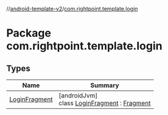 //[android-template-v2](../../index.md)/[com.rightpoint.template.login](index.md)

# Package com.rightpoint.template.login

## Types

| Name | Summary |
|---|---|
| [LoginFragment](-login-fragment/index.md) | [androidJvm]<br>class [LoginFragment](-login-fragment/index.md) : [Fragment](https://developer.android.com/reference/kotlin/androidx/fragment/app/Fragment.html) |
